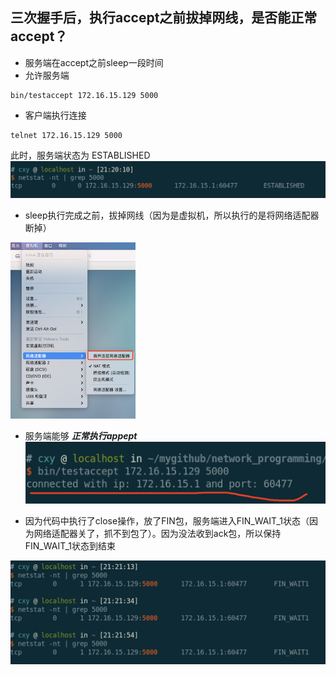 
## 三次握手后，执行accept之前拔掉网线，是否能正常accept？

- 服务端在accept之前sleep一段时间
- 允许服务端
```shell
bin/testaccept 172.16.15.129 5000
```
- 客户端执行连接
```
telnet 172.16.15.129 5000
```
此时，服务端状态为 ESTABLISHED
![established1.png](./image/established1.png)

- sleep执行完成之前，拔掉网线（因为是虚拟机，所以执行的是将网络适配器断掉）

<img src="./image/vmware.png" width="200px" />

- 服务端能够 ***正常执行appept***
![accept_succ.png](./image/accept_succ.png)

- 因为代码中执行了close操作，放了FIN包，服务端进入FIN_WAIT_1状态（因为网络适配器关了，抓不到包了）。因为没法收到ack包，所以保持FIN_WAIT_1状态到结束

![fin_wait_1.png](./image/fin_wait_1.png)

